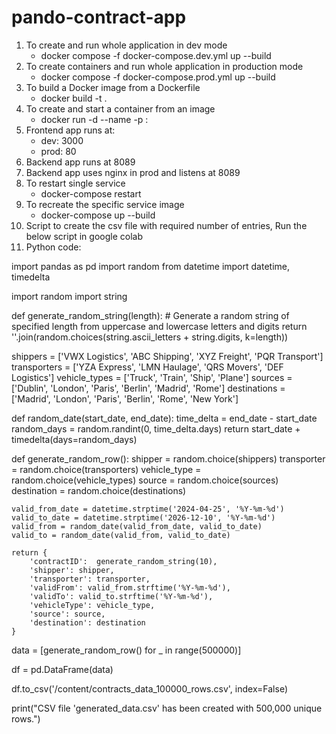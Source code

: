 # pando-contract-app

1. To create and run whole application in dev mode
   - docker compose -f docker-compose.dev.yml up --build
2. To create containers and run whole application in production mode
   - docker compose -f docker-compose.prod.yml up --build
3. To build a Docker image from a Dockerfile
   - docker build -t <image-name> .
4. To create and start a container from an image
   - docker run -d --name <container-name> -p <host-port>:<container-port> <image-name>
5. Frontend app runs at: 
   - dev: 3000
   - prod: 80
6. Backend app runs at 8089
7. Backend app uses nginx in prod and listens at 8089
8. To restart single service
   - docker-compose restart <service-name1> <service-name2>
9. To recreate the specific service image
   - docker-compose up --build <service-name> 
8. Script to create the csv file with required number of entries, Run the below script in google colab
7. Python code:

import pandas as pd
import random
from datetime import datetime, timedelta

import random
import string

def generate_random_string(length):
    # Generate a random string of specified length from uppercase and lowercase letters and digits
    return ''.join(random.choices(string.ascii_letters + string.digits, k=length))

shippers = ['VWX Logistics', 'ABC Shipping', 'XYZ Freight', 'PQR Transport']
transporters = ['YZA Express', 'LMN Haulage', 'QRS Movers', 'DEF Logistics']
vehicle_types = ['Truck', 'Train', 'Ship', 'Plane']
sources = ['Dublin', 'London', 'Paris', 'Berlin', 'Madrid', 'Rome']
destinations = ['Madrid', 'London', 'Paris', 'Berlin', 'Rome', 'New York']

def random_date(start_date, end_date):
    time_delta = end_date - start_date
    random_days = random.randint(0, time_delta.days)
    return start_date + timedelta(days=random_days)

def generate_random_row():
    shipper = random.choice(shippers)
    transporter = random.choice(transporters)
    vehicle_type = random.choice(vehicle_types)
    source = random.choice(sources)
    destination = random.choice(destinations)

    valid_from_date = datetime.strptime('2024-04-25', '%Y-%m-%d')
    valid_to_date = datetime.strptime('2026-12-10', '%Y-%m-%d')
    valid_from = random_date(valid_from_date, valid_to_date)
    valid_to = random_date(valid_from, valid_to_date)

    return {
        'contractID':  generate_random_string(10),
        'shipper': shipper,
        'transporter': transporter,
        'validFrom': valid_from.strftime('%Y-%m-%d'),
        'validTo': valid_to.strftime('%Y-%m-%d'),
        'vehicleType': vehicle_type,
        'source': source,
        'destination': destination
    }

data = [generate_random_row() for _ in range(500000)]

df = pd.DataFrame(data)

df.to_csv('/content/contracts_data_100000_rows.csv', index=False)

print("CSV file 'generated_data.csv' has been created with 500,000 unique rows.")
